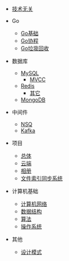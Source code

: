 
* [技术无关](./docs/a-1技术无关.md)
  
* Go
  * [Go基础](./docs/b-1Go基础.md)
  * [Go协程](./docs/b-2Go协程.md)
  * [Go垃圾回收](./docs/b-3Go垃圾回收.md)

* 数据库
  * [MySQL](./docs/c-1MySQL.md)
    * [MVCC](./docs/c-1MySQL-MVCC.md)
  * [Redis](./docs/c-2Redis.md)
    * [其它](./docs/c-2Redis-其它.md)
  * [MongoDB](./docs/c-3MongoDB.md)

* 中间件
  * [NSQ](./docs/d-1NSQ.md)
  * [Kafka](./docs/d-2Kafka.md)

* 项目
  * [总体](./docs/e-1总体.md)
  * [云端](./docs/e-2云端.md)
  * [相册](./docs/e-3相册.md)
  * [文件索引同步系统](./docs/e-4文件索引同步系统.md)

* 计算机基础
  * [计算机网络](./docs/f-1计算机网络.md)
  * [数据结构](./docs/f-2数据结构.md)
  * [算法](./docs/f-3算法.md)
  * [操作系统](./docs/f-4操作系统.md)

* 其他
  * [设计模式](./docs/g-1设计模式.md)

  

